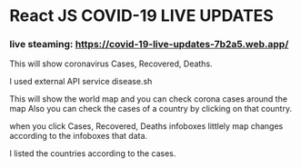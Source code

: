 # React JS COVID-19 LIVE UPDATES

### live steaming: https://covid-19-live-updates-7b2a5.web.app/

This will show coronavirus Cases, Recovered, Deaths.

I used external API service disease.sh

This will show the world map and you can check corona cases around the map Also you can check the cases of a country by clicking on that country.

when you click Cases, Recovered, Deaths infoboxes littlely map changes according to the infoboxes that data.

I listed the countries according to the cases.

